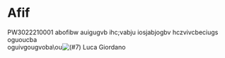 # Afif
PW3022210001
abofibw
auigugvb
ihc;vabju
iosjabjogbv
hczvivcbeciugs
oguoucba\
oguivgougvoba\ou![(#7) Luca Giordano](https://github.com/AfifAdrianMaulana/Afif/assets/167830947/fd74881c-f946-484e-8221-b744d6e0c5c5)
